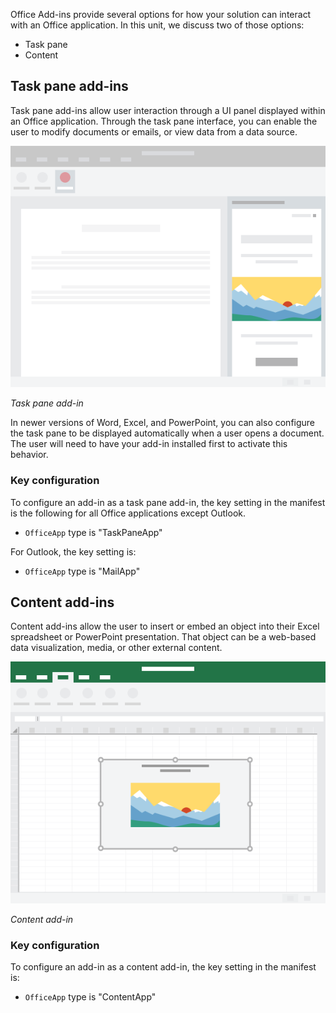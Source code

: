 Office Add-ins provide several options for how your solution can interact with an Office application. In this unit, we discuss two of those options:

- Task pane
- Content

## Task pane add-ins

Task pane add-ins allow user interaction through a UI panel displayed within an Office application. Through the task pane interface, you can enable the user to modify documents or emails, or view data from a data source.

![Task pane add-in on the right side in the Office application window](../media/about-addins-taskpane.png)

*Task pane add-in*

In newer versions of Word, Excel, and PowerPoint, you can also configure the task pane to be displayed automatically when a user opens a document. The user will need to have your add-in installed first to activate this behavior.

### Key configuration

To configure an add-in as a task pane add-in, the key setting in the manifest is the following for all Office applications except Outlook.

- `OfficeApp` type is "TaskPaneApp"

For Outlook, the key setting is:

- `OfficeApp` type is "MailApp"

## Content add-ins

Content add-ins allow the user to insert or embed an object into their Excel spreadsheet or PowerPoint presentation. That object can be a web-based data visualization, media, or other external content.

![Content add-in in the middle of the Office application window](../media/about-addins-contentaddin.png)

*Content add-in*

### Key configuration

To configure an add-in as a content add-in, the key setting in the manifest is:

- `OfficeApp` type is "ContentApp"